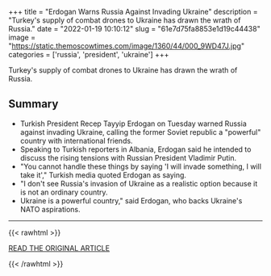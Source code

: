 +++
title = "Erdogan Warns Russia Against Invading Ukraine"
description = "Turkey's supply of combat drones to Ukraine has drawn the wrath of Russia."
date = "2022-01-19 10:10:12"
slug = "61e7d75fa8853e1d19c44438"
image = "https://static.themoscowtimes.com/image/1360/44/000_9WD47J.jpg"
categories = ['russia', 'president', 'ukraine']
+++

Turkey's supply of combat drones to Ukraine has drawn the wrath of Russia.

## Summary

- Turkish President Recep Tayyip Erdogan on Tuesday warned Russia against invading Ukraine, calling the former Soviet republic a "powerful" country with international friends.
- Speaking to Turkish reporters in Albania, Erdogan said he intended to discuss the rising tensions with Russian President Vladimir Putin.
- "You cannot handle these things by saying 'I will invade something, I will take it'," Turkish media quoted Erdogan as saying.
- "I don't see Russia's invasion of Ukraine as a realistic option because it is not an ordinary country.
- Ukraine is a powerful country," said Erdogan, who backs Ukraine's NATO aspirations.

---

{{< rawhtml >}}
  <p class="article-category">
    <a target="_blank" href="https://www.themoscowtimes.com/2022/01/18/erdogan-warns-russia-against-invading-ukraine-a76074">READ THE ORIGINAL ARTICLE</a>
  </p>
{{< /rawhtml >}}
